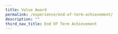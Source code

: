 ```yaml
---
title: Value Award
permalink: /experience/end-of-term-achievement/
description: ""
third_nav_title: End Of Term Achievement
---
```


